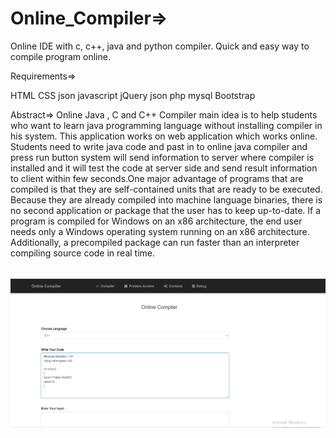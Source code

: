 # Online_Compiler=>
Online IDE with c, c++, java and python compiler. Quick and easy way to compile  program online.

Requirements=>

HTML
CSS
json
javascript
jQuery
json
php
mysql
Bootstrap


Abstract=>
Online Java , C and C++ Compiler main idea is to help students who want to learn java programming language without installing compiler in his system. This application works on web application which works online. Students need to write java code and past in to online java compiler and press run button system will send  information to server where compiler is installed and it will test the code at server side and send result information to client within few seconds.One major advantage of programs that are compiled is that they are self-contained  units that are ready to be executed. Because they are already compiled into  machine language binaries, there is no second application or package that the user
has to keep up-to-date. If a program is compiled for Windows on an x86 architecture, the end user needs only a Windows operating system running on an  x86 architecture. Additionally, a precompiled package can run faster than an  interpreter compiling source code in real time.

<br/>
<img src="compilers.jpg" alt="compiler">

